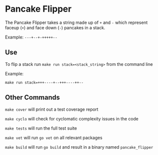 # Pancake Flipper

The Pancake Flipper takes a string made up of `+` and `-` which represent faceup (`+`) and face down (`-`) pancakes in a stack.

Example: `---+--+-+++++--`

## Use

To flip a stack run `make run stack=<stack_string>` from the command line

Example:

```
make run stack=+++----+--+++----++--
```


## Other Commands

`make cover` will print out a test coverage report

`make cyclo` will check for cyclomatic complexity issues in the code

`make tests` will run the full test suite

`make vet` will run `go vet` on all relevant packages

`make build` will run `go build` and result in a binary named `pancake_flipper`